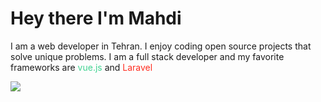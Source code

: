 <h1>Hey there I'm Mahdi</h1> 

<p>
      I am a web developer in Tehran. I enjoy coding open source projects that solve unique problems. I am a full stack developer and my favorite frameworks are <span style="color: #42d392;">vue.js</span> and <span style="color: #ff2d20;">Laravel</span>
</p>

<img src="https://raw.githubusercontent.com/saadeghi/saadeghi/master/dino.gif"></img>
